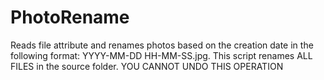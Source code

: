 # PhotoRename
Reads file attribute and renames photos based on the creation date in the following format: YYYY-MM-DD HH-MM-SS.jpg. This script renames ALL FILES in the source folder. YOU CANNOT UNDO THIS OPERATION
